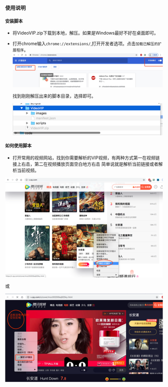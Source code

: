 ### 使用说明
#### 安装脚本
 * 将VideoVIP.zip下载到本地，解压。如果是Windows最好不好在桌面即可。
 * 打开chrome输入`chrome://extensions/`,打开开发者选项。点击`加载已解压的扩展程序`。
 ![打开扩展](open-extension.jpg)

   找到刚刚解压出来的脚本目录，选择即可。

   ![](select-script.png)

#### 如何使用脚本
* 打开常用的视频网站，找到你需要解析的VIP视频，有两种方式第一在视频链接上右击，第二在视频播放页面空白地方右击
简单说就是解析当前链接或者解析当前视频。

![](link-click.png)

或

![](page-click.png)
